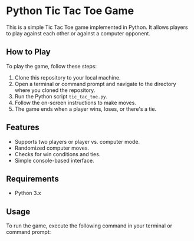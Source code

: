 # Python Tic Tac Toe Game

This is a simple Tic Tac Toe game implemented in Python. It allows players to play against each other or against a computer opponent.

## How to Play

To play the game, follow these steps:

1. Clone this repository to your local machine.
2. Open a terminal or command prompt and navigate to the directory where you cloned the repository.
3. Run the Python script `tic_tac_toe.py`.
4. Follow the on-screen instructions to make moves.
5. The game ends when a player wins, loses, or there's a tie.

## Features

- Supports two players or player vs. computer mode.
- Randomized computer moves.
- Checks for win conditions and ties.
- Simple console-based interface.

## Requirements

- Python 3.x

## Usage

To run the game, execute the following command in your terminal or command prompt:

